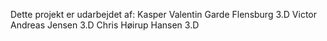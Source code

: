 Dette projekt er udarbejdet af:
Kasper Valentin Garde Flensburg 3.D
Victor Andreas Jensen 3.D
Chris Høirup Hansen 3.D
